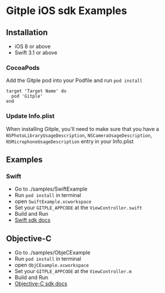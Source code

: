 # Gitple iOS sdk Examples

## Installation

- iOS 8 or above 
- Swift 3.1 or above

### CocoaPods
Add the Gitple pod into your Podfile and run `pod install`

```
target 'Target Name' do
  pod 'Gitple'
end  
```

### Update Info.plist
When installing Gitple, you'll need to make sure that you have a `NSPhotoLibraryUsageDescription`, `NSCameraUsageDescription`, `NSMicrophoneUsageDescription` entry in your Info.plist


## Examples

### Swift

- Go to ./samples/SwiftExample
- Run `pod install` in terminal
- open `SwiftExample.xcworkspace`
- Set your `GITPLE_APPCODE` at the `ViewController.swift`
- Build and Run
- [Swift sdk docs](http://guide.gitple.io/#/swift-sdk)

## Objective-C
- Go to ./samples/ObjeCExample
- Run `pod install` in terminal
- open `ObjCExample.xcworkspace`
- Set your `GITPLE_APPCODE` at the `ViewController.m`
- Build and Run
- [Objective-C sdk docs](http://guide.gitple.io/#/ios-sdk)
